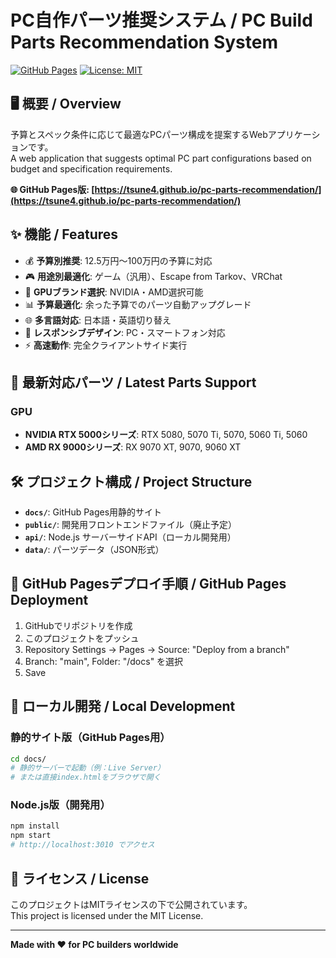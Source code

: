 # PC自作パーツ推奨システム / PC Build Parts Recommendation System

[![GitHub Pages](https://img.shields.io/badge/GitHub%20Pages-Live-brightgreen)](https://tsune4.github.io/pc-parts-recommendation/)
[![License: MIT](https://img.shields.io/badge/License-MIT-blue.svg)](https://opensource.org/licenses/MIT)

## 🖥️ 概要 / Overview

予算とスペック条件に応じて最適なPCパーツ構成を提案するWebアプリケーションです。  
A web application that suggests optimal PC part configurations based on budget and specification requirements.

**🌐 GitHub Pages版: [https://tsune4.github.io/pc-parts-recommendation/](https://tsune4.github.io/pc-parts-recommendation/)**

## ✨ 機能 / Features

- 💰 **予算別推奨**: 12.5万円〜100万円の予算に対応
- 🎮 **用途別最適化**: ゲーム（汎用）、Escape from Tarkov、VRChat
- 🔧 **GPUブランド選択**: NVIDIA・AMD選択可能
- 📊 **予算最適化**: 余った予算でのパーツ自動アップグレード
- 🌐 **多言語対応**: 日本語・英語切り替え
- 📱 **レスポンシブデザイン**: PC・スマートフォン対応
- ⚡ **高速動作**: 完全クライアントサイド実行

## 🚀 最新対応パーツ / Latest Parts Support

### GPU
- **NVIDIA RTX 5000シリーズ**: RTX 5080, 5070 Ti, 5070, 5060 Ti, 5060
- **AMD RX 9000シリーズ**: RX 9070 XT, 9070, 9060 XT

## 🛠️ プロジェクト構成 / Project Structure

- **`docs/`**: GitHub Pages用静的サイト
- **`public/`**: 開発用フロントエンドファイル（廃止予定）
- **`api/`**: Node.js サーバーサイドAPI（ローカル開発用）
- **`data/`**: パーツデータ（JSON形式）

## 🎯 GitHub Pagesデプロイ手順 / GitHub Pages Deployment

1. GitHubでリポジトリを作成
2. このプロジェクトをプッシュ
3. Repository Settings → Pages → Source: "Deploy from a branch"
4. Branch: "main", Folder: "/docs" を選択
5. Save

## 🔧 ローカル開発 / Local Development

### 静的サイト版（GitHub Pages用）
```bash
cd docs/
# 静的サーバーで起動（例：Live Server）
# または直接index.htmlをブラウザで開く
```

### Node.js版（開発用）
```bash
npm install
npm start
# http://localhost:3010 でアクセス
```

## 📄 ライセンス / License

このプロジェクトはMITライセンスの下で公開されています。  
This project is licensed under the MIT License.

---

**Made with ❤️ for PC builders worldwide**
